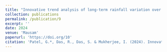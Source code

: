 ```yaml
---
title: "Innovative trend analysis of long-term rainfall variation over West Bengal, India. "
collection: publications
permalink: /publication/9
excerpt: ''
date: 2024
venue: 'Mausam'
paperurl: 'https://doi.org/10'
citation: 'Patel, G.*, Das, R., Das, S. & Mukherjee, I. (2024). Innovative trend analysis of long-term rainfall variation over West Bengal, India. Mausam.'
---
```

